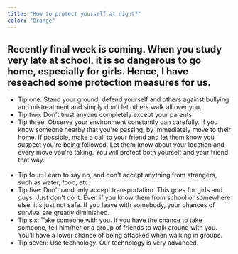 ```yaml
---
title: "How to protect yourself at night?"
color: "Orange"
---
```


 <h2>Recently final week is coming. When you study very late at school, it is so dangerous to go home, especially for girls. Hence, I have reseached some protection measures for us. </h2>
<div class="context">
  <ul>
    <li>Tip one: Stand your ground, defend yourself and others against bullying and mistreatment and simply don't let others walk all over you.</li>
    <li>Tip two: Don't trust anyone completely except your parents.</li>
    <li>Tip three: Observe your environment constantly can carefully. If you know someone nearby that you're passing, by           immediately move to their home. If possible, make a call to your friend and let them know you suspect you're being             followed. Let them know about your location and every move you're taking. You will protect both yourself and your friend       that way.</li>
    <li>Tip four: Learn to say no, and don't accept anything from strangers, such as water, food, etc.</li>
    <li>Tip five: Don't randomly accept transportation. This goes for girls and guys. Just don't do it. Even if you know them from school or somewhere else, it's just not safe. If you leave with somebody, your chances of survival are greatly diminished.</li>
    <li>Tip six: Take someone with you. If you have the chance to take someone, tell him/her or a group of friends to walk around with you. You'll have a lower chance of being attacked when walking in groups.</li>
    <li>Tip seven: Use technology. Our technology is very advanced.</li>
   </div>
